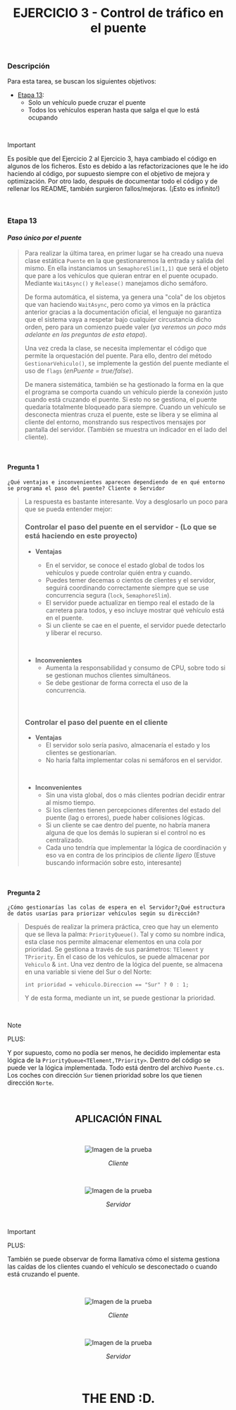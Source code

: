 <div align="center">

# EJERCICIO 3 - Control de tráfico en el puente

</div>

<br>

### Descripción

Para esta tarea, se buscan los siguientes objetivos:

- [Etapa 13](#etapa-13):
    - Solo un vehículo puede cruzar el puente
    - Todos los vehículos esperan hasta que salga el que lo está ocupando

<br>

> [!IMPORTANT]
> Es posible que del Ejercicio 2 al Ejercicio 3, haya cambiado el código en algunos de los ficheros. Esto es debido a las
> refactorizaciones que le he ido haciendo al código, por supuesto siempre con el objetivo de mejora y optimización. Por otro
> lado, después de documentar todo el código y de rellenar los README, también surgieron fallos/mejoras. (¡Esto es infinito!)

<br>

### Etapa 13
#### *Paso único por el puente*

> Para realizar la última tarea, en primer lugar se ha creado una nueva clase estática `Puente` en la que gestionaremos la entrada
> y salida del mismo. En ella instanciamos un `SemaphoreSlim(1,1)` que será el objeto que pare a los vehículos que quieran entrar
> en el puente ocupado. Mediante `WaitAsync()` y `Release()` manejamos dicho semáforo.
>
> De forma automática, el sistema, ya genera una "cola" de los objetos que van haciendo `WaitAsync`, pero como ya vimos en la
> práctica anterior gracias a la documentación oficial, el lenguaje no garantiza que el sistema vaya a respetar bajo cualquier
> circustancia dicho orden, pero para un comienzo puede valer (*ya veremos un poco más adelante en las preguntas de esta etapa*).
>
> Una vez creda la clase, se necesita implementar el código que permite la orquestación del puente. Para ello, dentro del método
> `GestionarVehiculo()`, se implemente la gestión del puente mediante el uso de `flags` (*enPuente = true/false*).
>
> De manera sistemática, también se ha gestionado la forma en la que el programa se comporta cuando un vehículo pierde la
> conexión justo cuando está cruzando el puente. Si esto no se gestiona, el puente quedaría totalmente bloqueado para siempre.
> Cuando un vehículo se desconecta mientras cruza el puente, este se libera y se elimina al cliente del entorno, monstrando sus
> respectivos mensajes por pantalla del servidor. (También se muestra un indicador en el lado del cliente).

<br>

#### Pregunta 1
`¿Qué ventajas e inconvenientes aparecen dependiendo de en qué entorno se programa el paso del puente? Cliente o Servidor`

> La respuesta es bastante interesante. Voy a desglosarlo un poco para que se pueda entender mejor:
> 
> ### **Controlar el paso del puente en el servidor** - (Lo que se está haciendo en este proyecto)
>
> - **Ventajas**
>   
>   - En el servidor, se conoce el estado global de todos los vehículos y puede controlar quién entra y cuando.
>   - Puedes temer decemas o cientos de clientes y el servidor, seguirá coordinando correctamente siempre que se use concurrencia
> segura (`lock`, `SemaphoreSlim`).
>   - El servidor puede actualizar en tiempo real el estado de la carretera para todos, y eso incluye mostrar qué vehículo está
> en el puente.
>   - Si un cliente se cae en el puente, el servidor puede detectarlo y liberar el recurso.
>     
> <br>
>
> - **Inconvenientes**
>   - Aumenta la responsabilidad y consumo de CPU, sobre todo si se gestionan muchos clientes simultáneos.
>   - Se debe gestionar de forma correcta el uso de la concurrencia.
>
> <br>
>
> ### **Controlar el paso del puente en el cliente**
>
> - **Ventajas**
>   - El servidor solo sería pasivo, almacenaría el estado y los clientes se gestionarían.
>   - No haría falta implementar colas ni semáforos en el servidor.
>
> <br>
>
> - **Inconvenientes**
>   - Sin una vista global, dos o más clientes podrían decidir entrar al mismo tiempo.
>   - Si los clientes tienen percepciones diferentes del estado del puente (lag o errores), puede haber colisiones lógicas.
>   - Si un cliente se cae dentro del puente, no habría manera alguna de que los demás lo supieran si el control no es
> centralizado.
>   - Cada uno tendría que implementar la lógica de coordinación y eso va en contra de los principios de *cliente ligero* (Estuve
> buscando información sobre esto, interesante)

<br>

#### Pregunta 2
`¿Cómo gestionarías las colas de espera en el Servidor?¿Qué estructura de datos usarías para priorizar vehículos según su dirección?`

> Después de realizar la primera práctica, creo que hay un elemento que se lleva la palma: `PriorityQueue()`. Tal y como su
> nombre indica, esta clase nos permite almacenar elementos en una cola por prioridad. Se gestiona a través de sus parámetros:
> `TElement` y `TPriority`. En el caso de los vehículos, se puede almacenar por `Vehiculo` & `int`. Una vez dentro de la lógica
> del puente, se almacena en una variable si viene del Sur o del Norte:
>
> `int prioridad = vehiculo.Direccion == "Sur" ? 0 : 1;`
>
> Y de esta forma, mediante un int, se puede gestionar la prioridad.

<br>

> [!NOTE]
> PLUS:
>
> Y por supuesto, como no podía ser menos, he decidido implementar esta lógica de la `PriorityQueue<TElement,TPriority>`. Dentro
> del código se puede ver la lógica implementada. Todo está dentro del archivo `Puente.cs`. Los coches con dirección `Sur` tienen
> prioridad sobre los que tienen dirección `Norte`.

<br>

<div align="center">

## APLICACIÓN FINAL

<br>

<p>

![Imagen de la prueba](../Assets/Images/10-mostrar-carretera-en-cliente.png)

<em>Cliente</em>

</p>

<br>

<p>

![Imagen de la prueba](../Assets/Images/11-mostrar-carretera-en-cliente.png)

<em>Servidor</em>

</p>

</div>

<br>

> [!IMPORTANT]
> PLUS:
>
> También se puede observar de forma llamativa cómo el sistema gestiona las caídas de los clientes cuando el vehículo se
> desconectado o cuando está cruzando el puente.

<br>

<div align="center">

<p>

![Imagen de la prueba](../Assets/Images/12-mostrar-carretera-en-cliente-error.png)

<em>Cliente</em>

</p>

<br>

<p>

![Imagen de la prueba](../Assets/Images/13-mostrar-carretera-en-cliente-error.png)

<em>Servidor</em>

</p>

<br>

# THE END :D.

</div>

<br>
